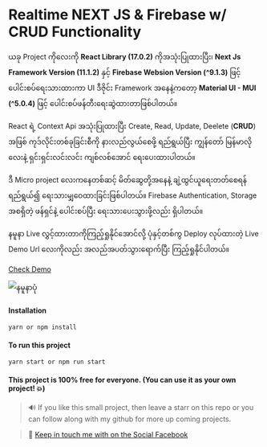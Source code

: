 # Realtime NEXT JS & Firebase w/ CRUD Functionality

ယခု Project ကိုလေးကို **React Library (17.0.2)** ကိုအသုံးပြုထားပြီး၊ **Next Js Framework Version (11.1.2)** နှင့် **Firebase Websion Version (^9.1.3)** ဖြင့် ပေါင်းစပ်ရေးသားထားကာ UI ဒီဇိုင်း Framework အနေနဲ့ကတော့ **Material UI - MUI (^5.0.4)** ဖြင့် ပေါင်းစပ်ဖန်တီးရေးဆွဲထားတာဖြစ်ပါတယ်။

React ရဲ့ Context Api အသုံးပြုထားပြီး Create, Read, Update, Deelete (**CRUD**) အဖြစ် ကုဒ်လိုင်းတစ်ခုခြင်းစီကို နားလည်လွယ်စေဖို့ ရည်ရွယ်ပြီး ကျွန်တော် မြန်မာလိုလေးနဲ့ ရှင်းရှင်းလင်းလင်း ကျစ်လစ်အောင် ရေးပေးထားပါတယ်။

ဒီ Micro project လေးကနေတစ်ဆင့် မိတ်ဆွေတို့အနေနဲ့ ချဲ့ထွင်ယူရေးတတ်စေရန် ရည်ရွယ်၍ ရေးသားမျှဝေထားခြင်းဖြစ်ပါတယ်။ Firebase Authentication, Storage အစရှိတဲ့ ဖန်ရှင်နဲ့ ပေါင်းစပ်ပြီး ရေးသားပေးသွားဖို့လည်း ရှိပါတယ်။

နမူနာ Live လွှင့်ထားတာကိုကြည့်ရှုနိုင်အောင်လို့ ပုံနှင့်တစ်ကွ Deploy လုပ်ထားတဲ့ Live Demo Url လေးကိုလည်း အလည်အပတ်သွားရောက်ပြီး ကြည့်ရှုနိုင်ပါတယ်။



[Check Demo](https://chen-crud.vercel.app)

![နမူနာပုံ](https://i.imgur.com/f8IlEVv.png)

#### Installation

```
yarn or npm install
```

#### To run this project 

```
yarn start or npm run start
```

#### This project is 100% free for everyone. (You can use it as your own project! 💥)

> 🔊 If you like this small project, then leave a starr on this repo or you can follow along with my github for more up coming projects.

> 💬 [Keep in touch me with on the Social Facebook](https://facebook.com/chanlaymcmm)